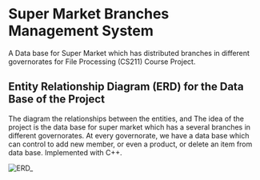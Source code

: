 # Super Market Branches Management System
A Data base for Super Market which has distributed branches in different governorates for File Processing (CS211) Course Project.

## Entity Relationship Diagram (ERD) for the Data Base of the Project

The diagram the relationships between the entities, and The idea of the project is the data base for super market which has a several branches in different governorates. At every governorate, we have a data base which can control to add new member, or even a product, or delete an item from data base. Implemented with C++.

![ERD_](https://user-images.githubusercontent.com/63167915/78508191-3c0c0d80-7785-11ea-8d23-6bcda7066ae3.png)
